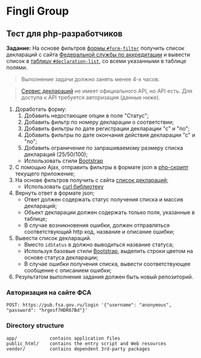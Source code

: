 # Fingli Group


## Тест для php-разработчиков

**Задание:** На основе фильтров [формы `#form-filter`][index] получить список деклараций с сайта [Федеральной службы по аккредитации][fsa] и вывести список в [таблицу `#declaration-list`][index], со всеми указанными в таблице полями.

> Выполнение задачи должно занять менее 4-х часов.

> [Сервис деклараций][fsa_decl] не имеет официального API, но API есть. Для доступа к API требуется авторизация (данные ниже).

1. Доработать форму:
    1. Добавить недостающие опции в поле "Статус";
    1. Добавить фильтр по номеру декларации о соответствии;
    1. Добавить фильтры по дате регистрации декларации "с" и "по";
    1. Добавить фильтры по дате окончания действия декларации "с" и "по";
    1. Добавить ограничение по запрашиваемому размеру списка деклараций (25/50/100);
    - Использовать стили [Bootstrap][bootstrap]
1. С помощью Ajax, отправить фильтры в формате json в [php-скрипт][ajax] текущего приложение;
1. На основе фильтров получить с сайта [список деклараций][fsa_decl];
    - Использовать [curl библиотеку][curl]
1. Вернуть ответ в формате json;
    - Ответ должен содержать статус получения списка и массив деклараций;
    - Объект декларации должен содержать только поля, указанные в таблице;
    - В случае возникновения ошибки, должен отправляться соответствующий http код, название и описание ошибки;
1. Вывести список деклараций.
    - Вместо `idStatus` в должно выводиться название статуса;
    - Используя базовые стили [Bootstrap][bootstrap], выделить строки цветом на основе статуса декларации;
    - В случае ошибки получения списка, вывести соответствующее сообщение с описанием ошибки;
1. Результатом выполнения задания должен быть новый репозиторий.


### Авторизация на сайте ФСА

```
POST: https://pub.fsa.gov.ru/login '{"username": "anonymous", "password": "hrgesf7HDR67Bd"}'
```


### Directory structure

```
app/            contains application files
public_html/    contains the entry script and Web resources
vendor/         contains dependent 3rd-party packages
```

[fsa]: https://fsa.gov.ru/
[fsa_decl]: https://pub.fsa.gov.ru/rds/declaration
[index]: public_html/index.php
[ajax]: public_html/ajax/index.php
[bootstrap]: https://getbootstrap.com/docs/5.2/getting-started/introduction/
[curl]: https://github.com/flankerspb/curl
